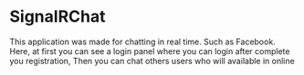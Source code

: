# SignalRChat
This application was made for chatting in real time. Such as Facebook. Here, at first you can see a login panel where you can login after complete you registration, Then you can chat others users who will available in online
